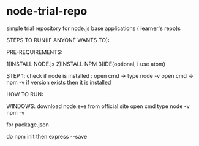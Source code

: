 # node-trial-repo
simple trial repository for node.js base applications ( learner's repo)s

STEPS TO RUN(IF ANYONE WANTS TO):

PRE-REQUIREMENTS:

1)INSTALL NODE.js
2)INSTALL NPM
3)IDE(optional, i use atom)

STEP 1:
              check if node is installed :
                open cmd -> type node -v
                open cmd -> npm -v
                if version exists then it is installed
                
                
HOW TO RUN:

 WINDOWS:
 download node.exe from official site
 open cmd
 type node -v
 npm -v
 
 for package.json
 
 do npm init
 then express --save
                
                
